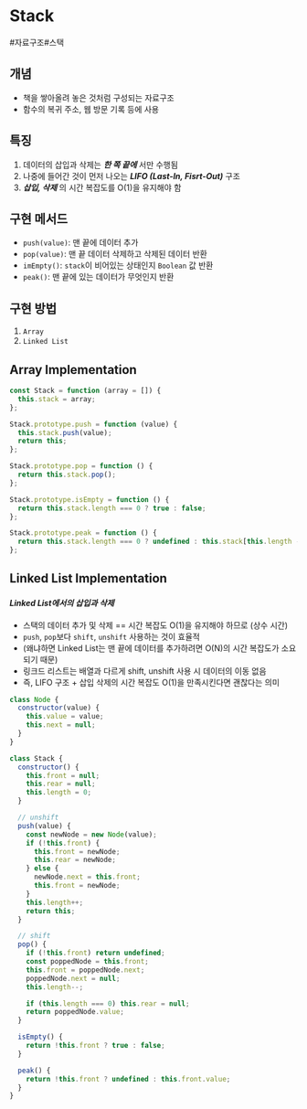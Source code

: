 # Stack

#자료구조#스택

## 개념

- 책을 쌓아올려 놓은 것처럼 구성되는 자료구조
- 함수의 복귀 주소, 웹 방문 기록 등에 사용

## 특징

1. 데이터의 삽입과 삭제는 **_한 쪽 끝에_** 서만 수행됨
2. 나중에 들어간 것이 먼저 나오는 **_LIFO (Last-In, Fisrt-Out)_** 구조
3. **_삽입, 삭제_** 의 시간 복잡도를 O(1)을 유지해야 함

## 구현 메서드

- `push(value)`: 맨 끝에 데이터 추가
- `pop(value)`: 맨 끝 데이터 삭제하고 삭제된 데이터 반환
- `imEmpty()`: `stack`이 비어있는 상태인지 `Boolean` 값 반환
- `peak()`: 맨 끝에 있는 데이터가 무엇인지 반환

## 구현 방법

1. `Array`
2. `Linked List`

## Array Implementation

```js
const Stack = function (array = []) {
  this.stack = array;
};

Stack.prototype.push = function (value) {
  this.stack.push(value);
  return this;
};

Stack.prototype.pop = function () {
  return this.stack.pop();
};

Stack.prototype.isEmpty = function () {
  return this.stack.length === 0 ? true : false;
};

Stack.prototype.peak = function () {
  return this.stack.length === 0 ? undefined : this.stack[this.length - 1];
};
```

## Linked List Implementation

#### **_Linked List에서의 삽입과 삭제_**

- 스택의 데이터 추가 및 삭제 == 시간 복잡도 O(1)을 유지해야 하므로 (상수 시간)
- `push`, `pop`보다 `shift`, `unshift` 사용하는 것이 효율적
- (왜냐하면 Linked List는 맨 끝에 데이터를 추가하려면 O(N)의 시간 복잡도가 소요되기 때문)
- 링크드 리스트는 배열과 다르게 shift, unshift 사용 시 데이터의 이동 없음
- 즉, LIFO 구조 + 삽입 삭제의 시간 복잡도 O(1)을 만족시킨다면 괜찮다는 의미

```js
class Node {
  constructor(value) {
    this.value = value;
    this.next = null;
  }
}

class Stack {
  constructor() {
    this.front = null;
    this.rear = null;
    this.length = 0;
  }

  // unshift
  push(value) {
    const newNode = new Node(value);
    if (!this.front) {
      this.front = newNode;
      this.rear = newNode;
    } else {
      newNode.next = this.front;
      this.front = newNode;
    }
    this.length++;
    return this;
  }

  // shift
  pop() {
    if (!this.front) return undefined;
    const poppedNode = this.front;
    this.front = poppedNode.next;
    poppedNode.next = null;
    this.length--;

    if (this.length === 0) this.rear = null;
    return poppedNode.value;
  }

  isEmpty() {
    return !this.front ? true : false;
  }

  peak() {
    return !this.front ? undefined : this.front.value;
  }
}
```
